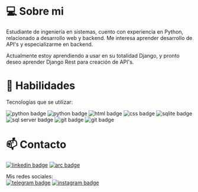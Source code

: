 # 💻 Sobre mi
Estudiante de ingeniería en sistemas, cuento con experiencia en Python, relacionado a desarrollo web y backend. Me interesa aprender desarrollo de API's y especializarme en backend.

Actualmente estoy aprendiendo a usar en su totalidad Django, y pronto deseo aprender Django Rest para creación de API's.

# 🧠 Habilidades
Tecnologías que se utilizar:

<a><img src="https://img.shields.io/badge/-Python-233844?style=flat&logo=python" alt="python badge"/></a>
<a><img src="https://img.shields.io/badge/-Django-1B4A23?logo=django" alt="python badge"/></a>
<a><img src="https://img.shields.io/badge/-HTML-742D29?logo=html5" alt="html badge"/></a>
<a><img src="https://img.shields.io/badge/-CSS-3B81FF?logo=css3" alt="css badge"/></a>
<a><img src="https://img.shields.io/badge/-SQLite-2B3E60?logo=SQlite" alt="sqlite badge"/></a>
<a><img src="https://img.shields.io/badge/-SQL_server-4C2A74?logo=microsoftsqlserver" alt="sql server badge"/></a>
<a><img src="https://img.shields.io/badge/-Github-000?logo=github" alt="git badge"/></a>
<a><img src="https://img.shields.io/badge/-Git-4D142B?logo=git" alt="git badge"/></a>


# 📫 Contacto 
<a href="www.linkedin.com/in/xsismadn3ss"><img src="https://img.shields.io/badge/-Linked_In-075F81?logo=linkedin" alt="linkedin badge"></a>
<a href="https://arc.dev/@abrahamartiga?preview=1"><img src="https://img.shields.io/badge/-arc_()-000?logo=airbrake" alt="arc badge"></a>

Mis redes sociales:   
<a href=""><img src="https://img.shields.io/badge/-@xs__ismadn3ss-136071?logo=Telegram" alt="telegram badge"></a>
<a href="https://www.instagram.com/those_pics29/"><img src="https://img.shields.io/badge/-Abraham_Artiga-81110f?logo=instagram" alt="instagram badge"></a>

<!---
xsismadn3ss/xsismadn3ss is a ✨ special ✨ repository because its `README.md` (this file) appears on your GitHub profile.
You can click the Preview link to take a look at your changes.
--->

